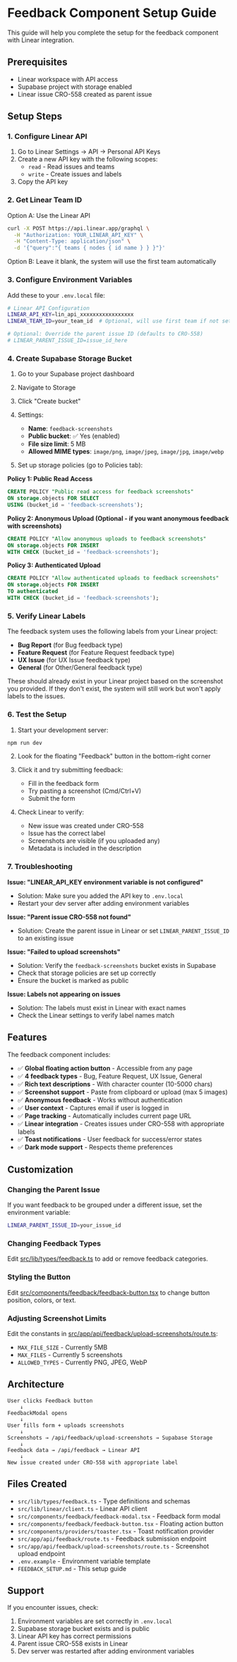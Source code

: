 # Feedback Component Setup Guide

This guide will help you complete the setup for the feedback component with Linear integration.

## Prerequisites

- Linear workspace with API access
- Supabase project with storage enabled
- Linear issue CRO-558 created as parent issue

## Setup Steps

### 1. Configure Linear API

1. Go to Linear Settings → API → Personal API Keys
2. Create a new API key with the following scopes:
   - `read` - Read issues and teams
   - `write` - Create issues and labels
3. Copy the API key

### 2. Get Linear Team ID

Option A: Use the Linear API
```bash
curl -X POST https://api.linear.app/graphql \
  -H "Authorization: YOUR_LINEAR_API_KEY" \
  -H "Content-Type: application/json" \
  -d '{"query":"{ teams { nodes { id name } } }"}'
```

Option B: Leave it blank, the system will use the first team automatically

### 3. Configure Environment Variables

Add these to your `.env.local` file:

```bash
# Linear API Configuration
LINEAR_API_KEY=lin_api_xxxxxxxxxxxxxxxxx
LINEAR_TEAM_ID=your_team_id  # Optional, will use first team if not set

# Optional: Override the parent issue ID (defaults to CRO-558)
# LINEAR_PARENT_ISSUE_ID=issue_id_here
```

### 4. Create Supabase Storage Bucket

1. Go to your Supabase project dashboard
2. Navigate to Storage
3. Click "Create bucket"
4. Settings:
   - **Name**: `feedback-screenshots`
   - **Public bucket**: ✅ Yes (enabled)
   - **File size limit**: 5 MB
   - **Allowed MIME types**: `image/png`, `image/jpeg`, `image/jpg`, `image/webp`

5. Set up storage policies (go to Policies tab):

**Policy 1: Public Read Access**
```sql
CREATE POLICY "Public read access for feedback screenshots"
ON storage.objects FOR SELECT
USING (bucket_id = 'feedback-screenshots');
```

**Policy 2: Anonymous Upload (Optional - if you want anonymous feedback with screenshots)**
```sql
CREATE POLICY "Allow anonymous uploads to feedback screenshots"
ON storage.objects FOR INSERT
WITH CHECK (bucket_id = 'feedback-screenshots');
```

**Policy 3: Authenticated Upload**
```sql
CREATE POLICY "Allow authenticated uploads to feedback screenshots"
ON storage.objects FOR INSERT
TO authenticated
WITH CHECK (bucket_id = 'feedback-screenshots');
```

### 5. Verify Linear Labels

The feedback system uses the following labels from your Linear project:
- **Bug Report** (for Bug feedback type)
- **Feature Request** (for Feature Request feedback type)
- **UX Issue** (for UX Issue feedback type)
- **General** (for Other/General feedback type)

These should already exist in your Linear project based on the screenshot you provided. If they don't exist, the system will still work but won't apply labels to the issues.

### 6. Test the Setup

1. Start your development server:
```bash
npm run dev
```

2. Look for the floating "Feedback" button in the bottom-right corner

3. Click it and try submitting feedback:
   - Fill in the feedback form
   - Try pasting a screenshot (Cmd/Ctrl+V)
   - Submit the form

4. Check Linear to verify:
   - New issue was created under CRO-558
   - Issue has the correct label
   - Screenshots are visible (if you uploaded any)
   - Metadata is included in the description

### 7. Troubleshooting

**Issue: "LINEAR_API_KEY environment variable is not configured"**
- Solution: Make sure you added the API key to `.env.local`
- Restart your dev server after adding environment variables

**Issue: "Parent issue CRO-558 not found"**
- Solution: Create the parent issue in Linear or set `LINEAR_PARENT_ISSUE_ID` to an existing issue

**Issue: "Failed to upload screenshots"**
- Solution: Verify the `feedback-screenshots` bucket exists in Supabase
- Check that storage policies are set up correctly
- Ensure the bucket is marked as public

**Issue: Labels not appearing on issues**
- Solution: The labels must exist in Linear with exact names
- Check the Linear settings to verify label names match

## Features

The feedback component includes:

- ✅ **Global floating action button** - Accessible from any page
- ✅ **4 feedback types** - Bug, Feature Request, UX Issue, General
- ✅ **Rich text descriptions** - With character counter (10-5000 chars)
- ✅ **Screenshot support** - Paste from clipboard or upload (max 5 images)
- ✅ **Anonymous feedback** - Works without authentication
- ✅ **User context** - Captures email if user is logged in
- ✅ **Page tracking** - Automatically includes current page URL
- ✅ **Linear integration** - Creates issues under CRO-558 with appropriate labels
- ✅ **Toast notifications** - User feedback for success/error states
- ✅ **Dark mode support** - Respects theme preferences

## Customization

### Changing the Parent Issue

If you want feedback to be grouped under a different issue, set the environment variable:

```bash
LINEAR_PARENT_ISSUE_ID=your_issue_id
```

### Changing Feedback Types

Edit [src/lib/types/feedback.ts](src/lib/types/feedback.ts) to add or remove feedback categories.

### Styling the Button

Edit [src/components/feedback/feedback-button.tsx](src/components/feedback/feedback-button.tsx) to change button position, colors, or text.

### Adjusting Screenshot Limits

Edit the constants in [src/app/api/feedback/upload-screenshots/route.ts](src/app/api/feedback/upload-screenshots/route.ts):
- `MAX_FILE_SIZE` - Currently 5MB
- `MAX_FILES` - Currently 5 screenshots
- `ALLOWED_TYPES` - Currently PNG, JPEG, WebP

## Architecture

```
User clicks Feedback button
    ↓
FeedbackModal opens
    ↓
User fills form + uploads screenshots
    ↓
Screenshots → /api/feedback/upload-screenshots → Supabase Storage
    ↓
Feedback data → /api/feedback → Linear API
    ↓
New issue created under CRO-558 with appropriate label
```

## Files Created

- `src/lib/types/feedback.ts` - Type definitions and schemas
- `src/lib/linear/client.ts` - Linear API client
- `src/components/feedback/feedback-modal.tsx` - Feedback form modal
- `src/components/feedback/feedback-button.tsx` - Floating action button
- `src/components/providers/toaster.tsx` - Toast notification provider
- `src/app/api/feedback/route.ts` - Feedback submission endpoint
- `src/app/api/feedback/upload-screenshots/route.ts` - Screenshot upload endpoint
- `.env.example` - Environment variable template
- `FEEDBACK_SETUP.md` - This setup guide

## Support

If you encounter issues, check:
1. Environment variables are set correctly in `.env.local`
2. Supabase storage bucket exists and is public
3. Linear API key has correct permissions
4. Parent issue CRO-558 exists in Linear
5. Dev server was restarted after adding environment variables
